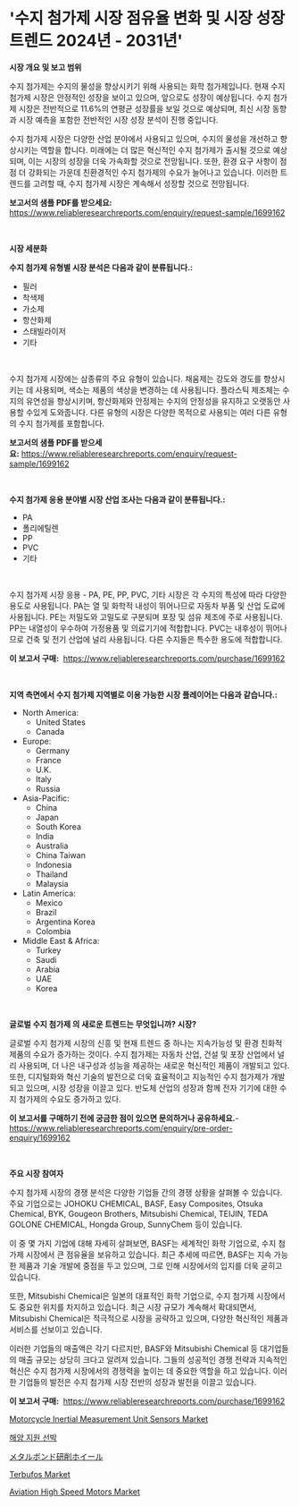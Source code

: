 <p><h1>'수지 첨가제 시장 점유율 변화 및 시장 성장 트렌드 2024년 - 2031년'</h1></p><p><strong>시장 개요 및 보고 범위</strong></p>
<p><p>수지 첨가제는 수지의 물성을 향상시키기 위해 사용되는 화학 첨가제입니다. 현재 수지 첨가제 시장은 안정적인 성장을 보이고 있으며, 앞으로도 성장이 예상됩니다. 수지 첨가제 시장은 전반적으로 11.6%의 연평균 성장률을 보일 것으로 예상되며, 최신 시장 동향과 시장 예측을 포함한 전반적인 시장 성장 분석이 진행 중입니다. </p><p>수지 첨가제 시장은 다양한 산업 분야에서 사용되고 있으며, 수지의 물성을 개선하고 향상시키는 역할을 합니다. 미래에는 더 많은 혁신적인 수지 첨가제가 출시될 것으로 예상되며, 이는 시장의 성장을 더욱 가속화할 것으로 전망됩니다. 또한, 환경 요구 사항이 점점 더 강화되는 가운데 친환경적인 수지 첨가제의 수요가 늘어나고 있습니다. 이러한 트렌드를 고려할 때, 수지 첨가제 시장은 계속해서 성장할 것으로 전망됩니다.</p></p>
<p><strong>보고서의 샘플 PDF를 받으세요:</strong> <a href="https://www.reliableresearchreports.com/enquiry/request-sample/1699162">https://www.reliableresearchreports.com/enquiry/request-sample/1699162</a></p>
<p>&nbsp;</p>
<p><strong>시장 세분화</strong></p>
<p><strong>수지 첨가제 유형별 시장 분석은 다음과 같이 분류됩니다.:</strong></p>
<p><ul><li>필러</li><li>착색제</li><li>가소제</li><li>항산화제</li><li>스태빌라이저</li><li>기타</li></ul></p>
<p>&nbsp;</p>
<p><p>수지 첨가제 시장에는 삼종류의 주요 유형이 있습니다. 채움제는 강도와 경도를 향상시키는 데 사용되며, 색소는 제품의 색상을 변경하는 데 사용됩니다. 플라스틱 제조체는 수지의 유연성을 향상시키며, 항산화제와 안정제는 수지의 안정성을 유지하고 오랫동안 사용할 수있게 도와줍니다. 다른 유형의 시장은 다양한 목적으로 사용되는 여러 다른 유형의 수지 첨가제를 포함합니다.</p></p>
<p><strong>보고서의 샘플 PDF를 받으세요:</strong>&nbsp;<a href="https://www.reliableresearchreports.com/enquiry/request-sample/1699162">https://www.reliableresearchreports.com/enquiry/request-sample/1699162</a></p>
<p>&nbsp;</p>
<p><strong> 수지 첨가제 응용 분야별 시장 산업 조사는 다음과 같이 분류됩니다.:</strong></p>
<p><ul><li>PA</li><li>폴리에틸렌</li><li>PP</li><li>PVC</li><li>기타</li></ul></p>
<p>&nbsp;</p>
<p><p>수지 첨가제 시장 응용 - PA, PE, PP, PVC, 기타 시장은 각 수지의 특성에 따라 다양한 용도로 사용됩니다. PA는 열 및 화학적 내성이 뛰어나므로 자동차 부품 및 산업 도료에 사용됩니다. PE는 저밀도와 고밀도로 구분되며 포장 및 섬유 제조에 주로 사용됩니다. PP는 내열성이 우수하여 가정용품 및 의료기기에 적합합니다. PVC는 내후성이 뛰어나므로 건축 및 전기 산업에 널리 사용됩니다. 다른 수지들은 특수한 용도에 적합합니다.</p></p>
<p><strong>이 보고서 구매:</strong>&nbsp; <a href="https://www.reliableresearchreports.com/purchase/1699162">https://www.reliableresearchreports.com/purchase/1699162</a></p>
<p>&nbsp;</p>
<p><strong>지역 측면에서 수지 첨가제 지역별로 이용 가능한 시장 플레이어는 다음과 같습니다.:</strong></p>
<p><ul>
    <li>
        North America:
        <ul>
            <li>United States</li>
            <li>Canada</li>
        </ul>
    </li>
    <li>
        Europe:
        <ul>
            <li>Germany</li>
            <li>France</li>
            <li>U.K.</li>
            <li>Italy</li>
            <li>Russia</li>
        </ul>
    </li>
    <li>
        Asia-Pacific:
        <ul>
            <li>China</li>
            <li>Japan</li>
            <li>South Korea</li>
            <li>India</li>
            <li>Australia</li>
            <li>China Taiwan</li>
            <li>Indonesia</li>
            <li>Thailand</li>
            <li>Malaysia</li>
        </ul>
    </li>
    <li>
        Latin America:
        <ul>
            <li>Mexico</li>
            <li>Brazil</li>
            <li>Argentina Korea</li>
            <li>Colombia</li>
        </ul>
    </li>
    <li>
        Middle East & Africa:
        <ul>
            <li>Turkey</li>
            <li>Saudi</li>
            <li>Arabia</li>
            <li>UAE</li>
            <li>Korea</li>
        </ul>
    </li>
    </ul></p>
<p>&nbsp;</p>
<p><strong>글로벌 수지 첨가제 의 새로운 트렌드는 무엇입니까? 시장?</strong></p>
<p><p>글로벌 수지 첨가제 시장의 신흥 및 현재 트렌드 중 하나는 지속가능성 및 환경 친화적 제품의 수요가 증가하는 것이다. 수지 첨가제는 자동차 산업, 건설 및 포장 산업에서 널리 사용되며, 더 나은 내구성과 성능을 제공하는 새로운 혁신적인 제품이 개발되고 있다. 또한, 디지털화와 혁신 기술의 발전으로 더욱 효율적이고 지능적인 수지 첨가제가 개발되고 있으며, 시장 성장을 이끌고 있다. 반도체 산업의 성장과 함께 전자 기기에 대한 수지 첨가제의 수요도 증가하고 있다.</p></p>
<p><strong>이 보고서를 구매하기 전에 궁금한 점이 있으면 문의하거나 공유하세요.</strong>- <a href="https://www.reliableresearchreports.com/enquiry/pre-order-enquiry/1699162">https://www.reliableresearchreports.com/enquiry/pre-order-enquiry/1699162</a></p>
<p>&nbsp;</p>
<p><strong>주요 시장 참여자</strong></p>
<p><p>수지 첨가제 시장의 경쟁 분석은 다양한 기업들 간의 경쟁 상황을 살펴볼 수 있습니다. 주요 기업으로는 JOHOKU CHEMICAL, BASF, Easy Composites, Otsuka Chemical, BYK, Gougeon Brothers, Mitsubishi Chemical, TEIJIN, TEDA GOLONE CHEMICAL, Hongda Group, SunnyChem 등이 있습니다. </p><p>이 중 몇 가지 기업에 대해 자세히 살펴보면, BASF는 세계적인 화학 기업으로, 수지 첨가제 시장에서 큰 점유율을 보유하고 있습니다. 최근 추세에 따르면, BASF는 지속 가능한 제품과 기술 개발에 중점을 두고 있으며, 그로 인해 시장에서의 입지를 더욱 굳히고 있습니다.</p><p>또한, Mitsubishi Chemical은 일본의 대표적인 화학 기업으로, 수지 첨가제 시장에서도 중요한 위치를 차지하고 있습니다. 최근 시장 규모가 계속해서 확대되면서, Mitsubishi Chemical은 적극적으로 시장을 공략하고 있으며, 다양한 혁신적인 제품과 서비스를 선보이고 있습니다.</p><p>이러한 기업들의 매출액은 각기 다르지만, BASF와 Mitsubishi Chemical 등 대기업들의 매출 규모는 상당히 크다고 알려져 있습니다. 그들의 성공적인 경쟁 전략과 지속적인 혁신은 수지 첨가제 시장에서의 경쟁력을 높이는 데 중요한 역할을 하고 있습니다. 이러한 기업들의 발전은 수지 첨가제 시장 전반의 성장과 발전을 이끌고 있습니다.</p></p>
<p><strong>이 보고서 구매:</strong>&nbsp;&nbsp;<a href="https://www.reliableresearchreports.com/purchase/1699162">https://www.reliableresearchreports.com/purchase/1699162</a></p>
<p><p><a href="https://funky-papaya-cf4.notion.site/Motorcycle-Inertial-Measurement-Unit-Sensors-Market-A-Comprehensive-Report-of-its-Market-Share-Gr-f6726ac07d9f4338adaa0b06c0645426">Motorcycle Inertial Measurement Unit Sensors Market</a></p><p><a href="https://github.com/fredrickeglers/Market-Research-Report-List-1/blob/main/8920381185891.md">해양 지원 선박</a></p><p><a href="https://github.com/efcvopdgkdx128/Market-Research-Report-List-1/blob/main/1931958185895.md">メタルボンド研削ホイール</a></p><p><a href="https://view.publitas.com/reportprime-1/insights-into-terbufos-market-size-analysing-market-share-trends-and-growth-from-2024-to-2031/">Terbufos Market</a></p><p><a href="https://issuu.com/reportprime-2/docs/aviation-high-speed-motors-market-size-2030.pptx">Aviation High Speed Motors Market</a></p></p>
